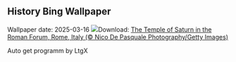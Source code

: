 ## History Bing Wallpaper
Wallpaper date: 2025-03-16
![](https://www.bing.com/th?id=OHR.ForumRomanum_EN-US9379132630_UHD.jpg&w=1000)Download: [The Temple of Saturn in the Roman Forum, Rome, Italy (© Nico De Pasquale Photography/Getty Images)](https://www.bing.com/th?id=OHR.ForumRomanum_EN-US9379132630_UHD.jpg)

Auto get programm by LtgX
